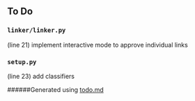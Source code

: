 ## To Do
### ``linker/linker.py``
(line 21) implement interactive mode to approve individual links


### ``setup.py``
(line 23) add classifiers

######Generated using [todo.md](https://github.com/charlesthomas/todo.md)
